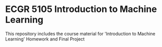 # ECGR 5105 Introduction to Machine Learning
This repository includes the course material for 'Introduction to Machine Learning'
Homework and Final Project
